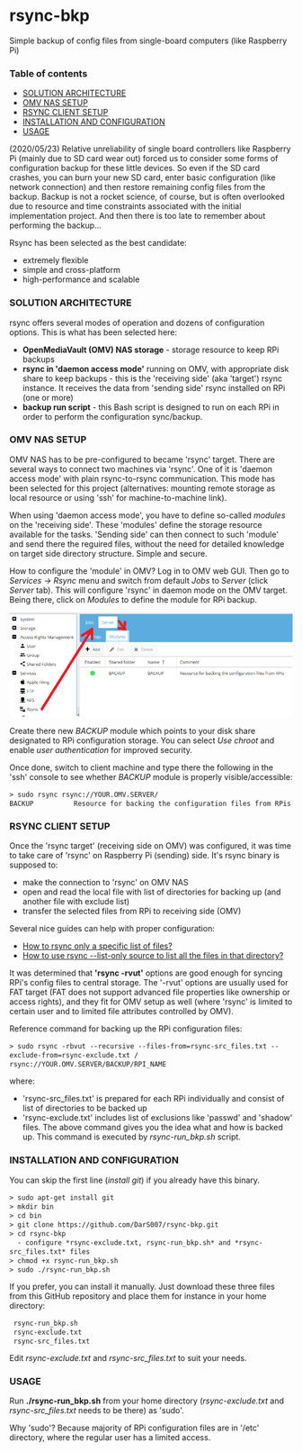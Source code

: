 # rsync-bkp
Simple backup of config files from single-board computers (like Raspberry Pi)

### Table of contents
* [SOLUTION ARCHITECTURE](#SOLUTION-ARCHITECTURE)
* [OMV NAS SETUP](#OMV-NAS-SETUP)
* [RSYNC CLIENT SETUP](#RSYNC-CLIENT-SETUP)
* [INSTALLATION AND CONFIGURATION](INSTALLATION-AND-CONFIGURATION)
* [USAGE](USAGE)

(2020/05/23) Relative unreliability of single board controllers like Raspberry Pi (mainly due to SD card wear out) forced us to consider some forms of configuration backup for these little devices. So even if the SD card crashes, you can burn your new SD card, enter basic configuration (like network connection) and then restore remaining config files from the backup. Backup is not a rocket science, of course, but is often overlooked due to resource and time constraints associated with the initial implementation project. And then there is too late to remember about performing the backup... 

Rsync has been selected as the best candidate:
  * extremely flexible
  * simple and cross-platform
  * high-performance and scalable

### SOLUTION ARCHITECTURE
rsync offers several modes of operation and dozens of configuration options. This is what has been selected here:
  * **OpenMediaVault (OMV) NAS storage** - storage resource to keep RPi backups
  * **rsync in 'daemon access mode'** running on OMV, with appropriate disk share to keep backups - this is the 'receiving side' (aka 'target') rsync instance. It receives the data from 'sending side' rsync installed on RPi (one or more)
  * **backup run script** - this Bash script is designed to run on each RPi in order to perform the configuration sync/backup.
  
###  OMV NAS SETUP

OMV NAS has to be pre-configured to became 'rsync' target. There are several ways to connect two machines via 'rsync'. One of it is 'daemon access mode' with plain rsync-to-rsync communication. This mode has been selected for this project (alternatives: mounting remote storage as local resource or using 'ssh' for machine-to-machine link). 

When using 'daemon access mode', you have to define so-called *modules* on the 'receiving side'. These 'modules' define the storage resource available for the tasks. 'Sending side' can then connect to such 'module' and send there the reguired files, without the need for detailed knowledge on target side directory structure. Simple and secure.

How to configure the 'module' in OMV? Log in to OMV web GUI. Then go to *Services → Rsync* menu and switch from default *Jobs* to *Server* (click *Server* tab). This will configure 'rsync' in daemon mode on the OMV target. Being there, click on *Modules* to define the module for RPi backup. 

![alt text](https://raw.githubusercontent.com/DarS007/rsync-bkp/master/OMV_rsync_setup.01.png "OMV setup for 'rsync' daemon")

Create there new *BACKUP* module which points to your disk share designated to RPi configuration storage. You can select *Use chroot* and enable *user authentication* for improved security.

Once done, switch to client machine and type there the following in the 'ssh' console to see whether *BACKUP* module is properly visible/accessible:
```
> sudo rsync rsync://YOUR.OMV.SERVER/
BACKUP          Resource for backing the configuration files from RPis
```

### RSYNC CLIENT SETUP

Once the 'rsync target' (receiving side on OMV) was configured, it was time to take care of 'rsync' on Raspberry Pi (sending) side. It's rsync binary is supposed to:
  *  make the connection to 'rsync' on OMV NAS
  *  open and read the local file with list of directories for backing up (and another file with exclude list)
  *  transfer the selected files from RPi to receiving side (OMV)

Several nice guides can help with proper configuration:
  *  [How to rsync only a specific list of files?](https://stackoverflow.com/questions/16647476/how-to-rsync-only-a-specific-list-of-files)
  *  [How to use rsync --list-only source to list all the files in that directory?](https://stackoverflow.com/questions/13414086/how-to-use-rsync-list-only-source-to-list-all-the-files-in-that-directory)

It was determined that **'rsync -rvut'** options are good enough for syncing RPi's config files to central storage. The '-rvut' options are usually used for FAT target (FAT does not support advanced file properties like ownership or access rights), and they fit for OMV setup as well (where 'rsync' is limited to certain user and to limited file attributes controlled by OMV).

Reference command for backing up the RPi configuration files:
```
> sudo rsync -rbvut --recursive --files-from=rsync-src_files.txt --exclude-from=rsync-exclude.txt / rsync://YOUR.OMV.SERVER/BACKUP/RPI_NAME
```
where:
 * 'rsync-src_files.txt' is prepared for each RPi individually and consist of list of directories to be backed up
 * 'rsync-exclude.txt' includes list of exclusions like 'passwd' and 'shadow' files.
The above command gives you the idea what and how is backed up. This command is executed by *rsync-run_bkp.sh* script.

### INSTALLATION AND CONFIGURATION
You can skip the first line (*install git*) if you already have this binary.
```
> sudo apt-get install git
> mkdir bin
> cd bin
> git clone https://github.com/DarS007/rsync-bkp.git
> cd rsync-bkp
  - configure *rsync-exclude.txt, rsync-run_bkp.sh* and *rsync-src_files.txt* files
> chmod +x rsync-run_bkp.sh
> sudo ./rsync-run_bkp.sh
```
If you prefer, you can install it manually. Just download these three files from this GitHub repository and place them for instance in your home directory:
```
 rsync-run_bkp.sh 
 rsync-exclude.txt
 rsync-src_files.txt
```
Edit *rsync-exclude.txt* and *rsync-src_files.txt* to suit your needs.

### USAGE
Run **./rsync-run_bkp.sh** from your home directory (*rsync-exclude.txt* and *rsync-src_files.txt* needs to be there) as 'sudo'.

Why 'sudo'? Because majority of RPi configuration files are in '/etc' directory, where the regular user has a limited access.
